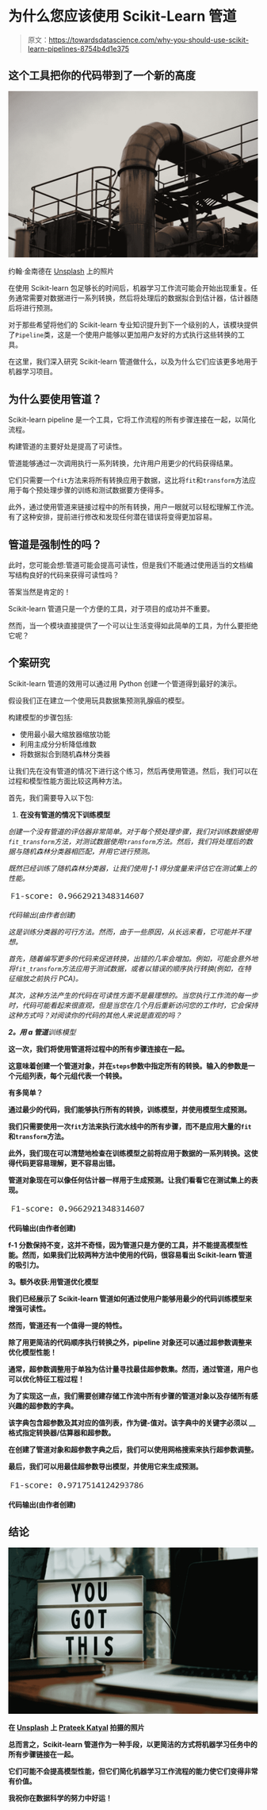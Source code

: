 # 为什么您应该使用 Scikit-Learn 管道

> 原文：<https://towardsdatascience.com/why-you-should-use-scikit-learn-pipelines-8754b4d1e375>

## 这个工具把你的代码带到了一个新的高度

![](img/e184f98cfbdece81e738e0875995e00b.png)

约翰·金南德在 [Unsplash](https://unsplash.com?utm_source=medium&utm_medium=referral) 上的照片

在使用 Scikit-learn 包足够长的时间后，机器学习工作流可能会开始出现重复。任务通常需要对数据进行一系列转换，然后将处理后的数据拟合到估计器，估计器随后将进行预测。

对于那些希望将他们的 Scikit-learn 专业知识提升到下一个级别的人，该模块提供了`Pipeline`类，这是一个使用户能够以更加用户友好的方式执行这些转换的工具。

在这里，我们深入研究 Scikit-learn 管道做什么，以及为什么它们应该更多地用于机器学习项目。

## 为什么要使用管道？

Scikit-learn pipeline 是一个工具，它将工作流程的所有步骤连接在一起，以简化流程。

构建管道的主要好处是提高了可读性。

管道能够通过一次调用执行一系列转换，允许用户用更少的代码获得结果。

它们只需要一个`fit`方法来将所有转换应用于数据，这比将`fit`和`transform`方法应用于每个预处理步骤的训练和测试数据要方便得多。

此外，通过使用管道来链接过程中的所有转换，用户一眼就可以轻松理解工作流。有了这种安排，提前进行修改和发现任何潜在错误将变得更加容易。

## 管道是强制性的吗？

此时，您可能会想:管道可能会提高可读性，但是我们不能通过使用适当的文档编写结构良好的代码来获得可读性吗？

答案当然是肯定的！

Scikit-learn 管道只是一个方便的工具，对于项目的成功并不重要。

然而，当一个模块直接提供了一个可以让生活变得如此简单的工具，为什么要拒绝它呢？

## 个案研究

Scikit-learn 管道的效用可以通过用 Python 创建一个管道得到最好的演示。

假设我们正在建立一个使用玩具数据集预测乳腺癌的模型。

构建模型的步骤包括:

*   使用最小最大缩放器缩放功能
*   利用主成分分析降低维数
*   将数据拟合到随机森林分类器

让我们先在没有管道的情况下进行这个练习，然后再使用管道。然后，我们可以在过程和模型性能方面比较这两种方法。

首先，我们需要导入以下包:

1.  **在没有管道的情况下训练模型**

*创建一个没有管道的评估器非常简单。对于每个预处理步骤，我们对训练数据使用`fit_transform`方法，对测试数据使用`transform`方法。然后，我们将处理后的数据与随机森林分类器相匹配，并用它进行预测。*

*既然已经训练了随机森林分类器，让我们使用 f-1 得分度量来评估它在测试集上的性能。*

*![](img/2d2a5cebd517f9421a28e445dc9b9ee0.png)*

*代码输出(由作者创建)*

*这是训练分类器的可行方法。然而，由于一些原因，从长远来看，它可能并不理想。*

*首先，随着编写更多的代码来促进转换，出错的几率会增加。例如，可能会意外地将`fit_transform`方法应用于测试数据，或者以错误的顺序执行转换(例如，在特征缩放之前执行 PCA)。*

*其次，这种方法产生的代码在可读性方面不是最理想的。当您执行工作流的每一步时，代码可能看起来很直观，但是当您在几个月后重新访问您的工作时，它会保持这种方式吗？对阅读你的代码的其他人来说是直观的吗？*

***2。用 a 管道**训练模型*

**这一次，我们将使用管道将过程中的所有步骤连接在一起。**

**这意味着创建一个管道对象，并在`steps`参数中指定所有的转换。输入的参数是一个元组列表，每个元组代表一个转换。**

**有多简单？**

**通过最少的代码，我们能够执行所有的转换，训练模型，并使用模型生成预测。**

**我们只需要使用一次`fit`方法来执行流水线中的所有步骤，而不是应用大量的`fit`和`transform`方法。**

**此外，我们现在可以清楚地检查在训练模型之前将应用于数据的一系列转换。这使得代码更容易理解，更不容易出错。**

**管道对象现在可以像任何估计器一样用于生成预测。让我们看看它在测试集上的表现。**

**![](img/f30bbce2f2f54cc47c45073b4068d21d.png)**

**代码输出(由作者创建)**

**f-1 分数保持不变，这并不奇怪，因为管道只是方便的工具，并不能提高模型性能。然而，如果我们比较两种方法中使用的代码，很容易看出 Scikit-learn 管道的吸引力。**

****3。额外收获:用管道优化模型****

**我们已经展示了 Scikit-learn 管道如何通过使用户能够用最少的代码训练模型来增强可读性。**

**然而，管道还有一个值得一提的特性。**

**除了用更简洁的代码顺序执行转换之外，pipeline 对象还可以通过超参数调整来优化模型性能！**

**通常，超参数调整用于单独为估计量寻找最佳超参数集。然而，通过管道，用户也可以优化特征工程过程！**

**为了实现这一点，我们需要创建存储工作流中所有步骤的管道对象以及存储所有感兴趣的超参数的字典。**

**该字典包含超参数及其对应的值列表，作为键-值对。该字典中的关键字必须以 <transformer>__ <hyperparameter>格式指定转换器/估算器和超参数。</hyperparameter></transformer>**

**在创建了管道对象和超参数字典之后，我们可以使用网格搜索来执行超参数调整。**

**最后，我们可以用最佳超参数导出模型，并使用它来生成预测。**

**![](img/7cef1f0616363efeebcc75ea08f1beaf.png)**

**代码输出(由作者创建)**

## **结论**

**![](img/092dfc2af84120c56bf917f2811ab77e.png)**

**在 [Unsplash](https://unsplash.com?utm_source=medium&utm_medium=referral) 上 [Prateek Katyal](https://unsplash.com/es/@prateekkatyal?utm_source=medium&utm_medium=referral) 拍摄的照片**

**总而言之，Scikit-learn 管道作为一种手段，以更简洁的方式将机器学习任务中的所有步骤链接在一起。**

**它们可能不会提高模型性能，但它们简化机器学习工作流程的能力使它们变得非常有价值。**

**我祝你在数据科学的努力中好运！**